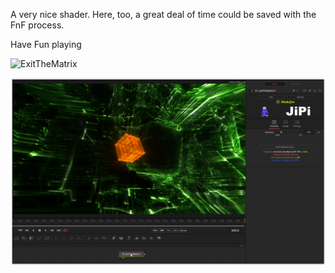 <!-- +++ DO NOT REMOVE THIS COMMENT +++ DO NOT ADD OR EDIT ANY TEXT BEFORE THIS LINE +++ IT WOULD BE A REALLY BAD IDEA +++ -->

A very nice shader. Here, too, a great deal of time could be saved with the FnF process.

Have Fun playing

![ExitTheMatrix](https://user-images.githubusercontent.com/78935215/150183070-42b94990-8837-4cfc-baf3-e378ef2616eb.gif)


[![Thumbnail](ExitTheMatrix.png)](https://www.shadertoy.com/view/NlsXDH "View on Shadertoy.com")

<!-- +++ DO NOT REMOVE THIS COMMENT +++ DO NOT EDIT ANY TEXT THAT COMES AFTER THIS LINE +++ TRUST ME: JUST DON'T DO IT +++ -->
